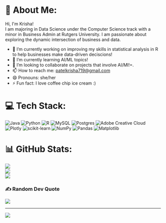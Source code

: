 # 💫 About Me:
Hi, I'm Krisha!<br>I am majoring in Data Science under the Computer Science track with a minor in Business Admin at Rutgers University. I am passionate about exploring the dynamic intersection of business and data.
- 🔭 I’m currently working on improving my skills in statistical analysis in R to help businesses make data-driven deciscions! 
- 🌱 I’m currently learning AI/ML topics!
- 👯 I’m looking to collaborate on projects that involve AI/Ml!=.
- 📫 How to reach me: patelkrisha719@gmail.com
- 😄 Pronouns: she/her
- ⚡ Fun fact: I love coffee chip ice cream :)


# 💻 Tech Stack:
![Java](https://img.shields.io/badge/java-%23ED8B00.svg?style=for-the-badge&logo=openjdk&logoColor=white) ![Python](https://img.shields.io/badge/python-3670A0?style=for-the-badge&logo=python&logoColor=ffdd54) ![R](https://img.shields.io/badge/r-%23276DC3.svg?style=for-the-badge&logo=r&logoColor=white) ![MySQL](https://img.shields.io/badge/mysql-4479A1.svg?style=for-the-badge&logo=mysql&logoColor=white) ![Postgres](https://img.shields.io/badge/postgres-%23316192.svg?style=for-the-badge&logo=postgresql&logoColor=white) ![Adobe Creative Cloud](https://img.shields.io/badge/Adobe%20Creative%20Cloud-DA1F26.svg?style=for-the-badge&logo=Adobe%20Creative%20Cloud&logoColor=white) ![Plotly](https://img.shields.io/badge/Plotly-%233F4F75.svg?style=for-the-badge&logo=plotly&logoColor=white) ![scikit-learn](https://img.shields.io/badge/scikit--learn-%23F7931E.svg?style=for-the-badge&logo=scikit-learn&logoColor=white) ![NumPy](https://img.shields.io/badge/numpy-%23013243.svg?style=for-the-badge&logo=numpy&logoColor=white) ![Pandas](https://img.shields.io/badge/pandas-%23150458.svg?style=for-the-badge&logo=pandas&logoColor=white) ![Matplotlib](https://img.shields.io/badge/Matplotlib-%23ffffff.svg?style=for-the-badge&logo=Matplotlib&logoColor=black)
# 📊 GitHub Stats:
![](https://github-readme-stats.vercel.app/api?username=krisha-patel1&theme=dark&hide_border=false&include_all_commits=false&count_private=false)<br/>
![](https://nirzak-streak-stats.vercel.app/?user=krisha-patel1&theme=dark&hide_border=false)<br/>
![](https://github-readme-stats.vercel.app/api/top-langs/?username=krisha-patel1&theme=dark&hide_border=false&include_all_commits=false&count_private=false&layout=compact)

### ✍️ Random Dev Quote
![](https://quotes-github-readme.vercel.app/api?type=horizontal&theme=radical)

---
[![](https://visitcount.itsvg.in/api?id=krisha-patel1&icon=0&color=0)](https://visitcount.itsvg.in)

<!-- Proudly created with GPRM ( https://gprm.itsvg.in ) -->
